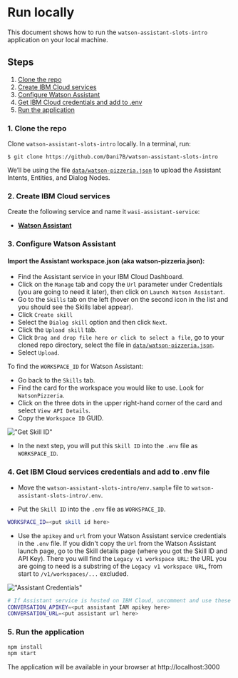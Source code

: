# Run locally

This document shows how to run the `watson-assistant-slots-intro` application on your local machine.

## Steps

1. [Clone the repo](#1-clone-the-repo)
2. [Create IBM Cloud services](#2-create-ibm-cloud-services)
3. [Configure Watson Assistant](#3-configure-watson-assistant)
4. [Get IBM Cloud credentials and add to .env](#4-get-ibm-cloud-services-credentials-and-add-to-env-file)
5. [Run the application](#5-run-the-application)

### 1. Clone the repo

Clone `watson-assistant-slots-intro` locally. In a terminal, run:

  `$ git clone https://github.com/Dani7B/watson-assistant-slots-intro`

We’ll be using the file [`data/watson-pizzeria.json`](../../data/watson-pizzeria.json) to upload
the Assistant Intents, Entities, and Dialog Nodes.

### 2. Create IBM Cloud services

Create the following service and name it `wasi-assistant-service`:

* [**Watson Assistant**](https://cloud.ibm.com/catalog/services/watson-assistant)

### 3. Configure Watson Assistant

#### Import the Assistant workspace.json (aka watson-pizzeria.json):

* Find the Assistant service in your IBM Cloud Dashboard.
* Click on the `Manage` tab and copy the `Url` parameter under Credentials (you are going to need it later), then click on `Launch Watson Assistant`.
* Go to the `Skills` tab on the left (hover on the second icon in the list and you should see the Skills label appear).
* Click `Create skill`
* Select the `Dialog skill` option and then click `Next`.
* Click the `Upload skill` tab.
* Click `Drag and drop file here or click to select a file`, go to your cloned repo directory, select the file in [`data/watson-pizzeria.json`](../../data/watson-pizzeria.json).
* Select `Upload`.

</p>

To find the `WORKSPACE_ID` for Watson Assistant:

* Go back to the `Skills` tab.
* Find the card for the workspace you would like to use. Look for `WatsonPizzeria`.
* Click on the three dots in the upper right-hand corner of the card and select `View API Details`.
* Copy the `Workspace ID` GUID.

!["Get Skill ID"](https://raw.githubusercontent.com/IBM/pattern-utils/master/watson-assistant/assistantPostSkillGetID.gif)

* In the next step, you will put this `Skill ID` into the `.env` file as `WORKSPACE_ID`.

### 4. Get IBM Cloud services credentials and add to .env file

* Move the `watson-assistant-slots-intro/env.sample` file to `watson-assistant-slots-intro/.env`.

* Put the `Skill ID` into the `.env` file as `WORKSPACE_ID`.

```bash
WORKSPACE_ID=<put skill id here>
```
<p>

* Use the `apikey` and `url` from your Watson Assistant service credentials in the `.env` file. If you didn't copy the `Url` from the Watson Assistant launch page, go to the Skill details page (where you got the Skill ID and API Key). There you will find the `Legacy v1 workspace URL`: the URL you are going to need is a substring of the `Legacy v1 workspace URL`, from start to `/v1/workspaces/...` excluded.

!["Assistant Credentials"](https://raw.githubusercontent.com/IBM/pattern-utils/master/watson-assistant/watson_assistant_api_key.png)

```bash
# If Assistant service is hosted on IBM Cloud, uncomment and use these variables for IAM Authentication
CONVERSATION_APIKEY=<put assistant IAM apikey here>
CONVERSATION_URL=<put assistant url here>
```

</p>

### 5. Run the application

```bash
npm install
npm start
```

The application will be available in your browser at http://localhost:3000

